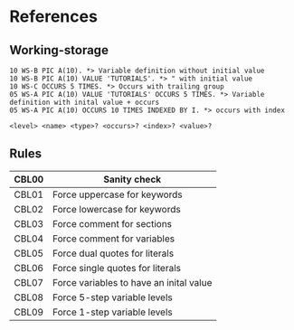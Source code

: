 # References

## Working-storage

```cobol
10 WS-B PIC A(10). *> Variable definition without initial value
10 WS-B PIC A(10) VALUE 'TUTORIALS'. *> " with initial value
10 WS-C OCCURS 5 TIMES. *> Occurs with trailing group
05 WS-A PIC A(10) VALUE 'TUTORIALS' OCCURS 5 TIMES. *> Variable definition with inital value + occurs
05 WS-A PIC A(10) OCCURS 10 TIMES INDEXED BY I. *> occurs with index
```

`<level> <name> <type>? <occurs>? <index>? <value>?`

## Rules

| CBL00 | Sanity check                     |
|-------|----------------------------------|
| CBL01 | Force uppercase for keywords     |
| CBL02 | Force lowercase for keywords     |
| CBL03 | Force comment for sections       |
| CBL04 | Force comment for variables      |
| CBL05 | Force dual quotes for literals   |
| CBL06 | Force single quotes for literals |
| CBL07 | Force variables to have an inital value |
| CBL08 | Force 5-step variable levels |
| CBL09 | Force 1-step variable levels |
